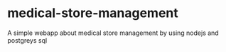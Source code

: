 # medical-store-management
A simple webapp about medical store management by using nodejs and postgreys sql

